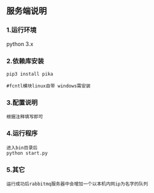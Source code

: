 ## 服务端说明
### 1.运行环境
python 3.x

### 2.依赖库安装
```angular2html
pip3 install pika

#fcntl模块linux自带 windows需安装
```
### 3.配置说明
```angular2html
根据注释填写即可
```

### 4.运行程序
```angular2html
进入bin目录后
python start.py
```

### 5.其它
```angular2html
运行成功后rabbitmq服务器中会增加一个以本机内网ip为名字的队列
```
